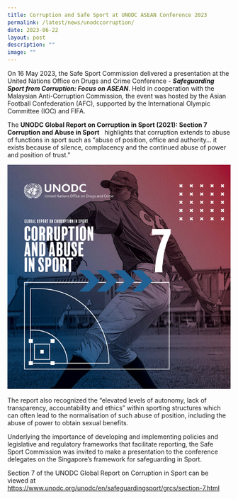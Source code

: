 ```yaml
---
title: Corruption and Safe Sport at UNODC ASEAN Conference 2023
permalink: /latest/news/unodccorruption/
date: 2023-06-22
layout: post
description: ""
image: ""
---
```

On 16 May 2023, the Safe Sport Commission delivered a presentation at the United Nations Office on Drugs and Crime Conference - ***Safeguarding Sport from Corruption: Focus on ASEAN***.  Held in cooperation with the Malaysian Anti-Corruption Commission, the event was hosted by the Asian Football Confederation (AFC), supported by the International Olympic Committee (IOC) and FIFA.


The **UNODC Global Report on Corruption in Sport (2021): Section 7 Corruption and Abuse in Sport**   highlights that corruption extends to abuse of functions in sport such as “abuse of position, office and authority… it exists because of silence, complacency and the continued abuse of power and position of trust.”

![picture of Section 7 of UNODC Report](/images/undoc7.png)


The report also recognized the “elevated levels of autonomy, lack of transparency, accountability and ethics” within sporting structures which can often lead to the normalisation of such abuse of position, including the abuse of power to obtain sexual benefits.

Underlying the importance of developing and implementing policies and legislative and regulatory frameworks that facilitate reporting, the Safe Sport Commission was invited to make a presentation to the conference delegates on the Singapore’s framework for safeguarding in Sport.  


Section 7 of the UNODC Global Report on Corruption in Sport can be viewed at https://www.unodc.org/unodc/en/safeguardingsport/grcs/section-7.html